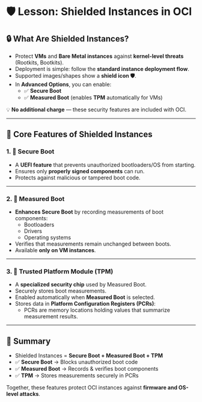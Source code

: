 # 🛡️ Lesson: Shielded Instances in OCI

## 🔒 What Are Shielded Instances?
- Protect **VMs** and **Bare Metal instances** against **kernel-level threats** (Rootkits, Bootkits).  
- Deployment is simple: follow the **standard instance deployment flow**.  
- Supported images/shapes show a **shield icon 🛡️**.  
- In **Advanced Options**, you can enable:
  - ✅ **Secure Boot**  
  - ✅ **Measured Boot** (enables **TPM** automatically for VMs)  

💡 **No additional charge** — these security features are included with OCI.

---

## 🧩 Core Features of Shielded Instances

### 1. 🔐 Secure Boot
- A **UEFI feature** that prevents unauthorized bootloaders/OS from starting.  
- Ensures only **properly signed components** can run.  
- Protects against malicious or tampered boot code.  

---

### 2. 📏 Measured Boot
- **Enhances Secure Boot** by recording measurements of boot components:
  - Bootloaders  
  - Drivers  
  - Operating systems  
- Verifies that measurements remain unchanged between boots.  
- Available **only on VM instances**.  

---

### 3. 🧮 Trusted Platform Module (TPM)
- A **specialized security chip** used by Measured Boot.  
- Securely stores boot measurements.  
- Enabled automatically when **Measured Boot** is selected.  
- Stores data in **Platform Configuration Registers (PCRs)**:
  - PCRs are memory locations holding values that summarize measurement results.  

---

## 🎯 Summary
- Shielded Instances = **Secure Boot + Measured Boot + TPM**  
- ✅ **Secure Boot** → Blocks unauthorized boot code  
- ✅ **Measured Boot** → Records & verifies boot components  
- ✅ **TPM** → Stores measurements securely in PCRs  

Together, these features protect OCI instances against **firmware and OS-level attacks**.

